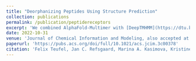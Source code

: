 ```yaml
---
title: "Deorphanizing Peptides Using Structure Prediction"
collection: publications
permalink: /publication/peptidereceptors
excerpt: 'We combined AlphaFold-Multimer with [DeepTMHMM](https://dtu.biolib.com/DeepTMHMM/) as a peptide receptor deorphanization method. [Code](https://github.com/fteufel/alphafold-peptide-receptors)'
date: 2022-10-31
venue: 'Journal of Chemical Information and Modeling, also accepted at MSLB Workshop at NeurIPS 2022'
paperurl: 'https://pubs.acs.org/doi/full/10.1021/acs.jcim.3c00378'
citation: 'Felix Teufel, Jan C. Refsgaard, Marina A. Kasimova, Kristine Deibler, Christian T. Madsen, Carsten Stahlhut, Mads Grønborg, Ole Winther, and Dennis Madsen Journal of Chemical Information and Modeling 2023 63 (9), 2651-2655 DOI: 10.1021/acs.jcim.3c00378'
---
```

